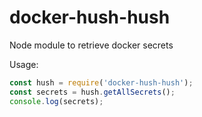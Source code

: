 # docker-hush-hush
Node module to retrieve docker secrets

Usage:
```javascript
const hush = require('docker-hush-hush');
const secrets = hush.getAllSecrets();
console.log(secrets);
```
